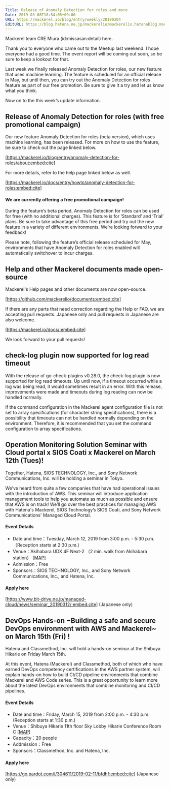 ```yaml
---
Title: Release of Anomaly Detection for roles and more
Date: 2019-03-08T18:54:05+09:00
URL: https://mackerel.io/blog/entry/weekly/20190304
EditURL: https://blog.hatena.ne.jp/mackerelio/mackerelio.hatenablog.mackerel.io/atom/entry/17680117126990058940
---
```


Mackerel team CRE Miura (id:missasan:detail) here.

Thank you to everyone who came out to the Meetup last weekend. I hope everyone had a good time. The event report will be coming out soon, so be sure to keep a lookout for that.

Last week we finally released Anomaly Detection for roles, our new feature that uses machine learning. The feature is scheduled for an official release in May, but until then, you can try out the Anomaly Detection for roles feature as part of our free promotion. Be sure to give it a try and let us know what you think.

Now on to the this week’s update information.

## Release of Anomaly Detection for roles (with free promotional campaign)

Our new feature Anomaly Detection for roles (beta version), which uses machine learning, has been released. For more on how to use the feature, be sure to check out the page linked below.

[https://mackerel.io/blog/entry/anomaly-detection-for-roles/about:embed:cite]

For more details, refer to the help page linked below as well.

[https://mackerel.io/docs/entry/howto/anomaly-detection-for-roles:embed:cite]

#### We are currently offering a free promotional campaign!

During the feature’s beta period, Anomaly Detection for roles can be used for free (with no additional charges). This feature is for ‘Standard’ and ‘Trial’ plans. Be sure to take advantage of this free period and try out the new feature in a variety of different environments. We’re looking forward to your feedback!

Please note, following the feature’s official release scheduled for May, environments that have Anomaly Detection for roles enabled will automatically switchover to incur charges.

## Help and other Mackerel documents made open-source

Mackerel's Help pages and other documents are now open-source.

[https://github.com/mackerelio/documents:embed:cite]

If there are any parts that need correction regarding the Help or FAQ, we are accepting pull requests. Japanese only and pull requests in Japanese are also welcome.

[https://mackerel.io/docs/:embed:cite]

We look forward to your pull requests!

## check-log plugin now supported for log read timeout

With the release of go-check-plugins v0.28.0, the check-log plugin is now supported for log read timeouts. Up until now, if a timeout occurred while a log was being read, it would sometimes result in an error. With this release, improvements were made and timeouts during log reading can now be handled normally.

If the command configuration in the Mackerel agent configuration file is not set to array specifications (for character string specifications), there is a possibility that timeouts can not be handled normally depending on the environment. Therefore, it is recommended that you set the command configuration to array specifications.

## Operation Monitoring Solution Seminar with Cloud portal x SIOS Coati x Mackerel on March 12th (Tues)!

Together, Hatena, SIOS TECHNOLOGY, Inc., and Sony Network Communications, Inc. will be holding a seminar in Tokyo.

We’ve heard from quite a few companies that have had operational issues with the introduction of AWS. This seminar will introduce application management tools to help you automate as much as possible and ensure that AWS is on track! We’ll go over the best practices for managing AWS with Hatena's Mackerel, SIOS Technology’s SIOS Coati, and Sony Network Communications' Managed Cloud Portal.

#### Event Details
- Date and time：Tuesday, March 12, 2019 from 3:00 p.m. - 5:30 p.m.（Reception starts at 2:30 p.m.）
- Venue：Akihabara UDX 4F Next-2 （2 min. walk from Akihabara station） [[MAP](https://udx-s.jp/access/)]
- Admission：Free
- Sponsors：SIOS TECHNOLOGY, Inc., and Sony Network Communications, Inc., and Hatena, Inc.

#### Apply here

[https://www.bit-drive.ne.jp/managed-cloud/news/seminar_20190312/:embed:cite] (Japanese only)

## DevOps Hands-on ~Building a safe and secure DevOps environment with AWS and Mackerel~ on March 15th (Fri) !

Hatena and Classmethod, Inc. will hold a hands-on seminar at the Shibuya Hikarie on Friday March 15th.

At this event, Hatena (Mackerel) and Classmethod, both of which who have earned DevOps competency certifications in the AWS partner system, will explain hands-on how to build CI/CD pipeline environments that combine Mackerel and AWS Code series. This is a great opportunity to learn more about the latest DevOps environments that combine monitoring and CI/CD pipelines.

#### Event Details
- Date and time：Friday, March 15, 2019 from 2:00 p.m. - 4:30 p.m. (Reception starts at 1:30 p.m.)
- Venue：Shibuya Hikarie 11th floor Sky Lobby Hikarie Conference Room C [[MAP](https://www.google.co.jp/maps/place/%E6%B8%8B%E8%B0%B7%E3%83%92%E3%82%AB%E3%83%AA%E3%82%A8/@35.6590249,139.7012843,17z/data=!3m2!4b1!5s0x60188b58f894f891:0x4ceb5b05dd6f9d0b!4m5!3m4!1s0x60188b5850e5a83f:0x70297507b32efce5!8m2!3d35.6590249!4d139.703473?hl=ja)] 
- Capacity：20 people
- Addmission：Free
- Sponsors：Classmethod, Inc. and Hatena, Inc.

#### Apply here

[https://go.pardot.com/l/304611/2019-02-11/bfdhf:embed:cite] (Japanese only)
